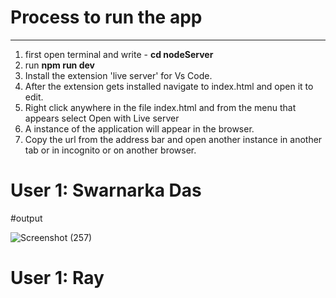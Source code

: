 <h1>Process to run the app</h1>
<hr>
<ol>
  <li>first open terminal and write - <b>cd nodeServer</b></li>
  <li>run <b>npm run dev</b></li>
  <li>Install the extension 'live server' for Vs Code.</li>
  <li>After the extension gets installed navigate to index.html and open it to edit.</li>
  <li>Right click anywhere in the file index.html and from the menu that appears select Open with Live server</li>
  <li>A instance of the application will appear in the browser.</li>
  <li>Copy the url from the address bar and open another instance in another tab or in incognito or on another browser.</li>
</ol>

<h1>User 1: Swarnarka Das</h1>
#output

![Screenshot (257)](https://user-images.githubusercontent.com/84660268/217365582-f06c975b-0403-40d1-a98c-164e36d47d3c.png)


<h1>User 1: Ray</h1>
